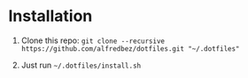 # Installation

1. Clone this repo: `git clone --recursive https://github.com/alfredbez/dotfiles.git "~/.dotfiles"`

1. Just run `~/.dotfiles/install.sh`
